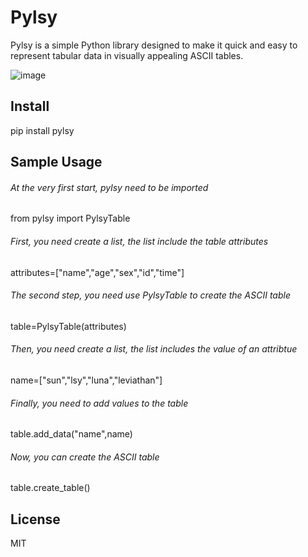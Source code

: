 #  Pylsy

Pylsy is a simple Python library designed to make it quick and easy to represent tabular data in visually appealing ASCII tables.

 ![image](https://github.com/Leviathan1995/Pylsy/raw/master/span.png)
 

<h2>Install</h2>
       pip install pylsy

<h2>Sample Usage</h2>
<h6>At the very first start, pylsy need to be imported</h6>
       from pylsy import PylsyTable
<h6>First, you need create a list, the list include the table attributes</h6>
       attributes=["name","age","sex","id","time"]
<h6>The second step, you need use PylsyTable to create the ASCII table </h6>
       table=PylsyTable(attributes)
<h6>Then, you need create a list, the list includes the value of an attribtue</h6>
       name=["sun","lsy","luna","leviathan"]
<h6>Finally, you need to add values to the table </h6>
       table.add_data("name",name)
<h6>Now, you can create the ASCII table</h6>
       table.create_table()

<h2>License</h2>
       MIT




